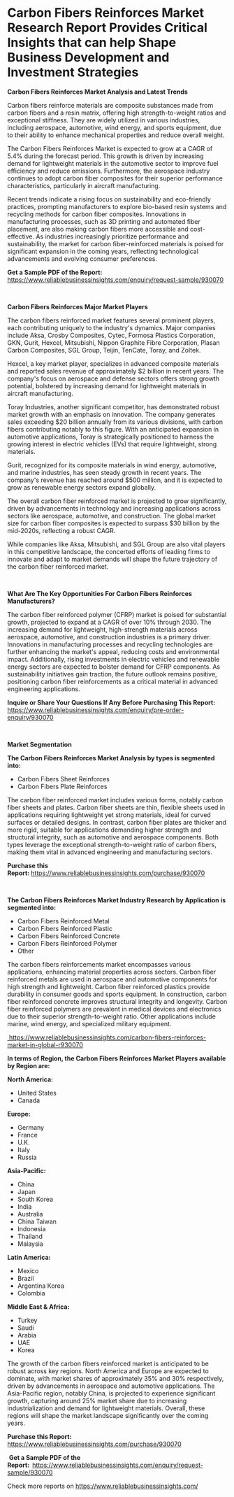 <p><h1>Carbon Fibers Reinforces Market Research Report Provides Critical Insights that can help Shape Business Development and Investment Strategies</h1></p><p><strong>Carbon Fibers Reinforces Market Analysis and Latest Trends</strong></p>
<p><p>Carbon fibers reinforce materials are composite substances made from carbon fibers and a resin matrix, offering high strength-to-weight ratios and exceptional stiffness. They are widely utilized in various industries, including aerospace, automotive, wind energy, and sports equipment, due to their ability to enhance mechanical properties and reduce overall weight.</p><p>The Carbon Fibers Reinforces Market is expected to grow at a CAGR of 5.4% during the forecast period. This growth is driven by increasing demand for lightweight materials in the automotive sector to improve fuel efficiency and reduce emissions. Furthermore, the aerospace industry continues to adopt carbon fiber composites for their superior performance characteristics, particularly in aircraft manufacturing.</p><p>Recent trends indicate a rising focus on sustainability and eco-friendly practices, prompting manufacturers to explore bio-based resin systems and recycling methods for carbon fiber composites. Innovations in manufacturing processes, such as 3D printing and automated fiber placement, are also making carbon fibers more accessible and cost-effective. As industries increasingly prioritize performance and sustainability, the market for carbon fiber-reinforced materials is poised for significant expansion in the coming years, reflecting technological advancements and evolving consumer preferences.</p></p>
<p><strong>Get a Sample PDF of the Report:&nbsp;</strong> <a href="https://www.reliablebusinessinsights.com/enquiry/request-sample/930070?utm_campaign=2279&utm_medium=2&utm_source=Github&utm_content=ia&utm_term=21032025&utm_id=carbon-fibers-reinforces">https://www.reliablebusinessinsights.com/enquiry/request-sample/930070</a></p>
<p>&nbsp;</p>
<p><strong>Carbon Fibers Reinforces Major Market Players</strong></p>
<p><p>The carbon fibers reinforced market features several prominent players, each contributing uniquely to the industry's dynamics. Major companies include Aksa, Crosby Composites, Cytec, Formosa Plastics Corporation, GKN, Gurit, Hexcel, Mitsubishi, Nippon Graphite Fibre Corporation, Plasan Carbon Composites, SGL Group, Teijin, TenCate, Toray, and Zoltek.</p><p>Hexcel, a key market player, specializes in advanced composite materials and reported sales revenue of approximately $2 billion in recent years. The company's focus on aerospace and defense sectors offers strong growth potential, bolstered by increasing demand for lightweight materials in aircraft manufacturing.</p><p>Toray Industries, another significant competitor, has demonstrated robust market growth with an emphasis on innovation. The company generates sales exceeding $20 billion annually from its various divisions, with carbon fibers contributing notably to this figure. With an anticipated expansion in automotive applications, Toray is strategically positioned to harness the growing interest in electric vehicles (EVs) that require lightweight, strong materials.</p><p>Gurit, recognized for its composite materials in wind energy, automotive, and marine industries, has seen steady growth in recent years. The company's revenue has reached around $500 million, and it is expected to grow as renewable energy sectors expand globally.</p><p>The overall carbon fiber reinforced market is projected to grow significantly, driven by advancements in technology and increasing applications across sectors like aerospace, automotive, and construction. The global market size for carbon fiber composites is expected to surpass $30 billion by the mid-2020s, reflecting a robust CAGR.</p><p>While companies like Aksa, Mitsubishi, and SGL Group are also vital players in this competitive landscape, the concerted efforts of leading firms to innovate and adapt to market demands will shape the future trajectory of the carbon fiber reinforced market.</p></p>
<p>&nbsp;</p>
<p><strong>What Are The Key Opportunities For Carbon Fibers Reinforces Manufacturers?</strong></p>
<p><p>The carbon fiber reinforced polymer (CFRP) market is poised for substantial growth, projected to expand at a CAGR of over 10% through 2030. The increasing demand for lightweight, high-strength materials across aerospace, automotive, and construction industries is a primary driver. Innovations in manufacturing processes and recycling technologies are further enhancing the market's appeal, reducing costs and environmental impact. Additionally, rising investments in electric vehicles and renewable energy sectors are expected to bolster demand for CFRP components. As sustainability initiatives gain traction, the future outlook remains positive, positioning carbon fiber reinforcements as a critical material in advanced engineering applications.</p></p>
<p><strong>Inquire or Share Your Questions If Any Before Purchasing This Report:</strong> <a href="https://www.reliablebusinessinsights.com/enquiry/pre-order-enquiry/930070?utm_campaign=2279&utm_medium=2&utm_source=Github&utm_content=ia&utm_term=21032025&utm_id=carbon-fibers-reinforces">https://www.reliablebusinessinsights.com/enquiry/pre-order-enquiry/930070</a></p>
<p>&nbsp;</p>
<p><strong>Market Segmentation</strong></p>
<p><strong>The Carbon Fibers Reinforces Market Analysis by types is segmented into:</strong></p>
<p><ul><li>Carbon Fibers Sheet Reinforces</li><li>Carbon Fibers Plate Reinforces</li></ul></p>
<p><p>The carbon fiber reinforced market includes various forms, notably carbon fiber sheets and plates. Carbon fiber sheets are thin, flexible sheets used in applications requiring lightweight yet strong materials, ideal for curved surfaces or detailed designs. In contrast, carbon fiber plates are thicker and more rigid, suitable for applications demanding higher strength and structural integrity, such as automotive and aerospace components. Both types leverage the exceptional strength-to-weight ratio of carbon fibers, making them vital in advanced engineering and manufacturing sectors.</p></p>
<p><strong>Purchase this Report:&nbsp;</strong><a href="https://www.reliablebusinessinsights.com/purchase/930070?utm_campaign=2279&utm_medium=2&utm_source=Github&utm_content=ia&utm_term=21032025&utm_id=carbon-fibers-reinforces">https://www.reliablebusinessinsights.com/purchase/930070</a></p>
<p>&nbsp;</p>
<p><strong>The Carbon Fibers Reinforces Market Industry Research by Application is segmented into:</strong></p>
<p><ul><li>Carbon Fibers Reinforced Metal</li><li>Carbon Fibers Reinforced Plastic</li><li>Carbon Fibers Reinforced Concrete</li><li>Carbon Fibers Reinforced Polymer</li><li>Other</li></ul></p>
<p><p>The carbon fibers reinforcements market encompasses various applications, enhancing material properties across sectors. Carbon fiber reinforced metals are used in aerospace and automotive components for high strength and lightweight. Carbon fiber reinforced plastics provide durability in consumer goods and sports equipment. In construction, carbon fiber reinforced concrete improves structural integrity and longevity. Carbon fiber reinforced polymers are prevalent in medical devices and electronics due to their superior strength-to-weight ratio. Other applications include marine, wind energy, and specialized military equipment.</p></p>
<p><a href="https://www.reliablebusinessinsights.com/carbon-fibers-reinforces-market-in-global-r930070?utm_campaign=2279&utm_medium=2&utm_source=Github&utm_content=ia&utm_term=21032025&utm_id=carbon-fibers-reinforces">&nbsp;https://www.reliablebusinessinsights.com/carbon-fibers-reinforces-market-in-global-r930070</a></p>
<p><strong>In terms of Region, the Carbon Fibers Reinforces Market Players available by Region are:</strong></p>
<p>
    <p> <strong> North America: </strong>
        <ul>
            <li>United States</li>
            <li>Canada</li>
        </ul>
        </p> 
    <p> <strong> Europe: </strong>
        <ul>
            <li>Germany</li>
            <li>France</li>
            <li>U.K.</li>
            <li>Italy</li>
            <li>Russia</li>
        </ul>
        </p> 
    <p> <strong> Asia-Pacific: </strong>
        <ul>
            <li>China</li>
            <li>Japan</li>
            <li>South Korea</li>
            <li>India</li>
            <li>Australia</li>
            <li>China Taiwan</li>
            <li>Indonesia</li>
            <li>Thailand</li>
            <li>Malaysia</li>
        </ul>
        </p> 
    <p> <strong> Latin America: </strong>
        <ul>
            <li>Mexico</li>
            <li>Brazil</li>
            <li>Argentina Korea</li>
            <li>Colombia</li>
        </ul>
        </p> 
    <p> <strong> Middle East & Africa: </strong>
        <ul>
            <li>Turkey</li>
            <li>Saudi</li>
            <li>Arabia</li>
            <li>UAE</li>
            <li>Korea</li>
        </ul>
    </p>
    </p>
<p><p>The growth of the carbon fibers reinforced market is anticipated to be robust across key regions. North America and Europe are expected to dominate, with market shares of approximately 35% and 30% respectively, driven by advancements in aerospace and automotive applications. The Asia-Pacific region, notably China, is projected to experience significant growth, capturing around 25% market share due to increasing industrialization and demand for lightweight materials. Overall, these regions will shape the market landscape significantly over the coming years.</p></p>
<p><strong>Purchase this Report: </strong><a href="https://www.reliablebusinessinsights.com/purchase/930070?utm_campaign=2279&utm_medium=2&utm_source=Github&utm_content=ia&utm_term=21032025&utm_id=carbon-fibers-reinforces">https://www.reliablebusinessinsights.com/purchase/930070</a></p>
<p>&nbsp;<strong>Get a Sample PDF of the Report:&nbsp;&nbsp;</strong><a href="https://www.reliablebusinessinsights.com/enquiry/request-sample/930070?utm_campaign=2279&utm_medium=2&utm_source=Github&utm_content=ia&utm_term=21032025&utm_id=carbon-fibers-reinforces">https://www.reliablebusinessinsights.com/enquiry/request-sample/930070</a></p>
<p><strong></strong></p>
<p>Check more reports on <a href="https://www.reliablebusinessinsights.com/?utm_campaign=2279&utm_medium=2&utm_source=Github&utm_content=ia&utm_term=21032025&utm_id=carbon-fibers-reinforces">https://www.reliablebusinessinsights.com/</a></p>